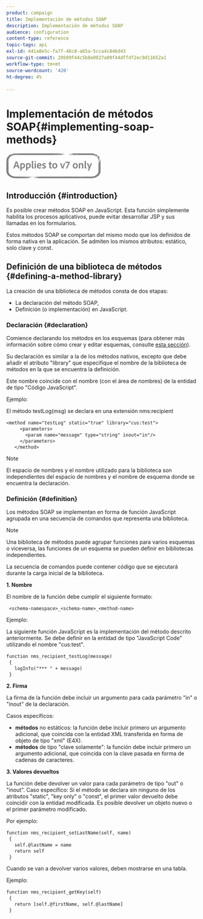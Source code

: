 ```yaml
---
product: campaign
title: Implementación de métodos SOAP
description: Implementación de métodos SOAP
audience: configuration
content-type: reference
topic-tags: api
exl-id: 441a0e5c-fa7f-46c8-a65a-5cca4c846d43
source-git-commit: 20509f44c5b8e0827a09f44dffdf2ec9d11652a1
workflow-type: tm+mt
source-wordcount: '420'
ht-degree: 4%

---
```


# Implementación de métodos SOAP{#implementing-soap-methods}

![](../../assets/v7-only.svg)

## Introducción {#introduction}

Es posible crear métodos SOAP en JavaScript. Esta función simplemente habilita los procesos aplicativos, puede evitar desarrollar JSP y sus llamadas en los formularios.

Estos métodos SOAP se comportan del mismo modo que los definidos de forma nativa en la aplicación. Se admiten los mismos atributos: estático, solo clave y const.

## Definición de una biblioteca de métodos {#defining-a-method-library}

La creación de una biblioteca de métodos consta de dos etapas:

* La declaración del método SOAP,
* Definición (o implementación) en JavaScript.

### Declaración {#declaration}

Comience declarando los métodos en los esquemas (para obtener más información sobre cómo crear y editar esquemas, consulte [esta sección](../../configuration/using/about-schema-edition.md)).

Su declaración es similar a la de los métodos nativos, excepto que debe añadir el atributo &quot;library&quot; que especifique el nombre de la biblioteca de métodos en la que se encuentra la definición.

Este nombre coincide con el nombre (con el área de nombres) de la entidad de tipo &quot;Código JavaScript&quot;.

Ejemplo:

El método testLog(msg) se declara en una extensión nms:recipient

```
<method name="testLog" static="true" library="cus:test">
     <parameters>
       <param name="message" type="string" inout="in"/>
     </parameters>
   </method>
```

>[!NOTE]
>
>El espacio de nombres y el nombre utilizado para la biblioteca son independientes del espacio de nombres y el nombre de esquema donde se encuentra la declaración.

### Definición {#definition}

Los métodos SOAP se implementan en forma de función JavaScript agrupada en una secuencia de comandos que representa una biblioteca.

>[!NOTE]
>
>Una biblioteca de métodos puede agrupar funciones para varios esquemas o viceversa, las funciones de un esquema se pueden definir en bibliotecas independientes.

La secuencia de comandos puede contener código que se ejecutará durante la carga inicial de la biblioteca.

**1. Nombre**

El nombre de la función debe cumplir el siguiente formato:

```
 <schema-namespace>_<schema-name>_<method-name>
```

Ejemplo:

La siguiente función JavaScript es la implementación del método descrito anteriormente. Se debe definir en la entidad de tipo &quot;JavaScript Code&quot; utilizando el nombre &quot;cus:test&quot;.

```
function nms_recipient_testLog(message)
 {
   logInfo("*** " + message)
 }
```

**2. Firma**

La firma de la función debe incluir un argumento para cada parámetro &quot;in&quot; o &quot;inout&quot; de la declaración.

Casos específicos:

* **métodos** no estáticos: la función debe incluir primero un argumento adicional, que coincida con la entidad XML transferida en forma de objeto de tipo &quot;xml&quot; (E4X).
* **métodos** de tipo &quot;clave solamente&quot;: la función debe incluir primero un argumento adicional, que coincida con la clave pasada en forma de cadenas de caracteres.

**3. Valores devueltos**

La función debe devolver un valor para cada parámetro de tipo &quot;out&quot; o &quot;inout&quot;. Caso específico: Si el método se declara sin ninguno de los atributos &quot;static&quot;, &quot;key only&quot; o &quot;const&quot;, el primer valor devuelto debe coincidir con la entidad modificada. Es posible devolver un objeto nuevo o el primer parámetro modificado.

Por ejemplo:

```
function nms_recipient_setLastName(self, name)
 {
   self.@lastName = name
   return self
 }
```

Cuando se van a devolver varios valores, deben mostrarse en una tabla.

Ejemplo:

```
function nms_recipient_getKey(self)
 {
   return [self.@firstName, self.@lastName]
 }
```
